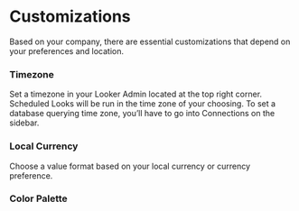 # Customizations
Based on your company, there are essential customizations that depend on your preferences and location. 


### Timezone
Set a timezone in your Looker Admin located at the top right corner. Scheduled Looks will be run in the time zone of your choosing. To set a database querying time zone, you’ll have to go into Connections on the sidebar. 

### Local Currency
Choose a value format based on your local currency or currency preference.

### Color Palette
